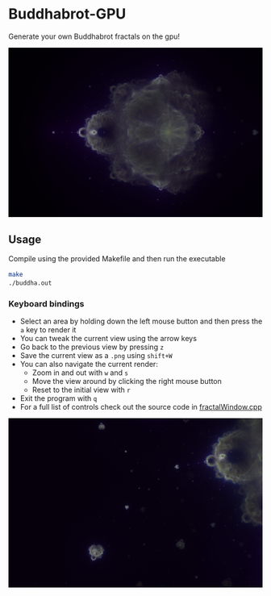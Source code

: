 # Buddhabrot-GPU
Generate your own Buddhabrot fractals on the gpu!

![Demo 1](public/buddha1.png)

## Usage

Compile using the provided Makefile and then run the executable

```bash
make
./buddha.out
```

### Keyboard bindings

- Select an area by holding down the left mouse button and then press the `a` key to render it
- You can tweak the current view using the arrow keys
- Go back to the previous view by pressing `z`
- Save the current view as a `.png` using `shift+W`
- You can also navigate the current render:
  - Zoom in and out with `w` and `s`
  - Move the view around by clicking the right mouse button
  - Reset to the initial view with `r`
- Exit the program with `q`
- For a full list of controls check out the source code in [fractalWindow.cpp](/src/fractalWindow.cpp)

![Demo 1](public/buddha2.png)
